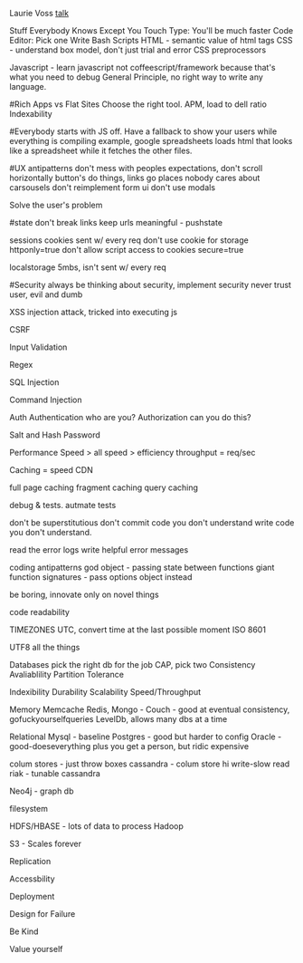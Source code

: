 Laurie Voss [talk](https://www.youtube.com/watch?v=NWo-RIHiEJ4)

Stuff Everybody Knows Except You
Touch Type: You'll be much faster
Code Editor: Pick one
Write Bash Scripts
HTML - semantic value of html tags
CSS - understand box model, don't just trial and error
CSS preprocessors

Javascript - learn javascript not coffeescript/framework because that's what you need to debug
General Principle, no right way to write any language.

#Rich Apps vs Flat Sites
Choose the right tool.
APM, load to dell ratio
Indexability

#Everybody starts with JS off.
Have a fallback to show your users while everything is compiling
example, google spreadsheets loads html that looks like a spreadsheet while it fetches the other files.

#UX antipatterns
don't mess with peoples expectations,
don't scroll horizontally
button's do things, links go places
nobody cares about carsousels
don't reimplement form ui
don't use modals

Solve the user's problem

#state
don't break links
keep urls meaningful - pushstate

sessions
cookies sent w/ every req
don't use cookie for storage
httponly=true don't allow script access to cookies
secure=true

localstorage 5mbs, isn't sent w/ every req

#Security
always be thinking about security, implement security
never trust user, evil and dumb

XSS injection attack, tricked into executing js

CSRF

Input Validation

Regex

SQL Injection

Command Injection

Auth
Authentication who are you?
Authorization can you do this?

Salt and Hash Password

Performance
Speed > all
speed > efficiency
throughput = req/sec

Caching = speed
CDN

full page caching
fragment caching
query caching

debug & tests.
autmate tests

don't be superstitutious
don't commit code you don't understand
write code you don't understand.

read the error logs
write helpful error messages

coding antipatterns
god object - passing state between functions
giant function signatures - pass options object instead

be boring, innovate only on novel things

code readability

TIMEZONES UTC, convert time at the last possible moment
ISO 8601

UTF8 all the things

Databases
pick the right db for the job
CAP, pick two
Consistency
Avaliablility
Partition Tolerance

Indexibility
Durability
Scalability
Speed/Throughput

Memory
Memcache
Redis,
Mongo - 
Couch - good at eventual consistency, gofuckyourselfqueries
LevelDb, allows many dbs at a time

Relational
Mysql - baseline
Postgres - good but harder to config
Oracle - good-doeseverything plus you get a person, but ridic expensive

colum stores - just throw boxes
cassandra - colum store hi write-slow read
riak - tunable cassandra

Neo4j - graph db

filesystem

HDFS/HBASE - lots of data to process
Hadoop

S3 - Scales forever

Replication

Accessbility

Deployment

Design for Failure

Be Kind

Value yourself